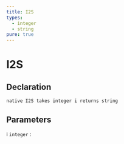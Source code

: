 ```yaml
---
title: I2S
types:
  - integer
  - string
pure: true
---
```


# I2S

## Declaration

```jass
native I2S takes integer i returns string
```

## Parameters
i `integer`
: 
